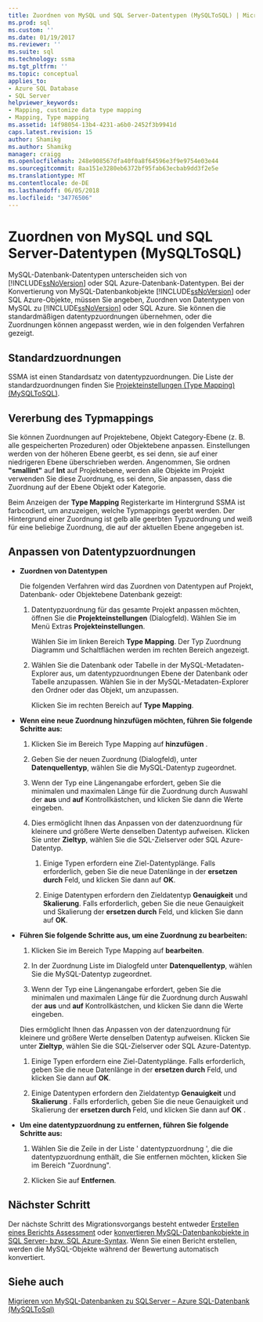 ```yaml
---
title: Zuordnen von MySQL und SQL Server-Datentypen (MySQLToSQL) | Microsoft Docs
ms.prod: sql
ms.custom: ''
ms.date: 01/19/2017
ms.reviewer: ''
ms.suite: sql
ms.technology: ssma
ms.tgt_pltfrm: ''
ms.topic: conceptual
applies_to:
- Azure SQL Database
- SQL Server
helpviewer_keywords:
- Mapping, customize data type mapping
- Mapping, Type mapping
ms.assetid: 14f98054-13b4-4231-a6b0-2452f3b9941d
caps.latest.revision: 15
author: Shamikg
ms.author: Shamikg
manager: craigg
ms.openlocfilehash: 248e908567dfa40f0a8f64596e3f9e9754e03e44
ms.sourcegitcommit: 8aa151e3280eb6372bf95fab63ecbab9dd3f2e5e
ms.translationtype: MT
ms.contentlocale: de-DE
ms.lasthandoff: 06/05/2018
ms.locfileid: "34776506"
---
```

# <a name="mapping-mysql-and-sql-server-data-types-mysqltosql"></a>Zuordnen von MySQL und SQL Server-Datentypen (MySQLToSQL)
MySQL-Datenbank-Datentypen unterscheiden sich von [!INCLUDE[ssNoVersion](../../includes/ssnoversion_md.md)] oder SQL Azure-Datenbank-Datentypen. Bei der Konvertierung von MySQL-Datenbankobjekte [!INCLUDE[ssNoVersion](../../includes/ssnoversion_md.md)] oder SQL Azure-Objekte, müssen Sie angeben, Zuordnen von Datentypen von MySQL zu [!INCLUDE[ssNoVersion](../../includes/ssnoversion_md.md)] oder SQL Azure. Sie können die standardmäßigen datentypzuordnungen übernehmen, oder die Zuordnungen können angepasst werden, wie in den folgenden Verfahren gezeigt.  
  
## <a name="default-mappings"></a>Standardzuordnungen  
SSMA ist einen Standardsatz von datentypzuordnungen. Die Liste der standardzuordnungen finden Sie [Projekteinstellungen &#40;Type Mapping&#41; &#40;MySQLToSQL&#41;](../../ssma/mysql/project-settings-type-mapping-mysqltosql.md).  
  
## <a name="type-mapping-inheritance"></a>Vererbung des Typmappings  
Sie können Zuordnungen auf Projektebene, Objekt Category-Ebene (z. B. alle gespeicherten Prozeduren) oder Objektebene anpassen. Einstellungen werden von der höheren Ebene geerbt, es sei denn, sie auf einer niedrigeren Ebene überschrieben werden. Angenommen, Sie ordnen **"smallint"** auf **Int** auf Projektebene, werden alle Objekte im Projekt verwenden Sie diese Zuordnung, es sei denn, Sie anpassen, dass die Zuordnung auf der Ebene Objekt oder Kategorie.  
  
Beim Anzeigen der **Type Mapping** Registerkarte im Hintergrund SSMA ist farbcodiert, um anzuzeigen, welche Typmappings geerbt werden. Der Hintergrund einer Zuordnung ist gelb alle geerbten Typzuordnung und weiß für eine beliebige Zuordnung, die auf der aktuellen Ebene angegeben ist.  
  
## <a name="customizing-data-type-mappings"></a>Anpassen von Datentypzuordnungen  
  
-   **Zuordnen von Datentypen**  
  
    Die folgenden Verfahren wird das Zuordnen von Datentypen auf Projekt, Datenbank- oder Objektebene Datenbank gezeigt:  
  
    1.  Datentypzuordnung für das gesamte Projekt anpassen möchten, öffnen Sie die **Projekteinstellungen** (Dialogfeld). Wählen Sie im Menü Extras **Projekteinstellungen**.  
  
        Wählen Sie im linken Bereich **Type Mapping**. Der Typ Zuordnung Diagramm und Schaltflächen werden im rechten Bereich angezeigt.  
  
    2.  Wählen Sie die Datenbank oder Tabelle in der MySQL-Metadaten-Explorer aus, um datentypzuordnungen Ebene der Datenbank oder Tabelle anzupassen. Wählen Sie in der MySQL-Metadaten-Explorer den Ordner oder das Objekt, um anzupassen.  
  
        Klicken Sie im rechten Bereich auf **Type Mapping**.  
  
-   **Wenn eine neue Zuordnung hinzufügen möchten, führen Sie folgende Schritte aus:**  
  
    1.  Klicken Sie im Bereich Type Mapping auf **hinzufügen** .  
  
    2.  Geben Sie der neuen Zuordnung (Dialogfeld), unter **Datenquellentyp**, wählen Sie die MySQL-Datentyp zugeordnet.  
  
    3.  Wenn der Typ eine Längenangabe erfordert, geben Sie die minimalen und maximalen Länge für die Zuordnung durch Auswahl der **aus** und **auf** Kontrollkästchen, und klicken Sie dann die Werte eingeben.  
  
    4.  Dies ermöglicht Ihnen das Anpassen von der datenzuordnung für kleinere und größere Werte denselben Datentyp aufweisen. Klicken Sie unter **Zieltyp**, wählen Sie die SQL-Zielserver oder SQL Azure-Datentyp.  
  
        1.  Einige Typen erfordern eine Ziel-Datentyplänge. Falls erforderlich, geben Sie die neue Datenlänge in der **ersetzen durch** Feld, und klicken Sie dann auf **OK**.  
  
        2.  Einige Datentypen erfordern den Zieldatentyp **Genauigkeit** und **Skalierung**. Falls erforderlich, geben Sie die neue Genauigkeit und Skalierung der **ersetzen durch** Feld, und klicken Sie dann auf **OK**.  
  
-   **Führen Sie folgende Schritte aus, um eine Zuordnung zu bearbeiten:**  
  
    1.  Klicken Sie im Bereich Type Mapping auf **bearbeiten**.  
  
    2.  In der Zuordnung Liste im Dialogfeld unter **Datenquellentyp**, wählen Sie die MySQL-Datentyp zugeordnet.  
  
    3.  Wenn der Typ eine Längenangabe erfordert, geben Sie die minimalen und maximalen Länge für die Zuordnung durch Auswahl der **aus** und **auf** Kontrollkästchen, und klicken Sie dann die Werte eingeben.  
  
    Dies ermöglicht Ihnen das Anpassen von der datenzuordnung für kleinere und größere Werte denselben Datentyp aufweisen. Klicken Sie unter **Zieltyp**, wählen Sie die SQL-Zielserver oder SQL Azure-Datentyp.  
  
    1.  Einige Typen erfordern eine Ziel-Datentyplänge. Falls erforderlich, geben Sie die neue Datenlänge in der **ersetzen durch** Feld, und klicken Sie dann auf **OK**.  
  
    2.  Einige Datentypen erfordern den Zieldatentyp **Genauigkeit** und **Skalierung** . Falls erforderlich, geben Sie die neue Genauigkeit und Skalierung der **ersetzen durch** Feld, und klicken Sie dann auf **OK** .  
  
-   **Um eine datentypzuordnung zu entfernen, führen Sie folgende Schritte aus:**  
  
    1.  Wählen Sie die Zeile in der Liste ' datentypzuordnung ', die die datentypzuordnung enthält, die Sie entfernen möchten, klicken Sie im Bereich "Zuordnung".  
  
    2.  Klicken Sie auf **Entfernen**.  
  
## <a name="next-step"></a>Nächster Schritt  
Der nächste Schritt des Migrationsvorgangs besteht entweder [Erstellen eines Berichts Assessment](http://msdn.microsoft.com/en-us/2a56a003-3b0f-453a-963c-00c9e40933ec) oder [konvertieren MySQL-Datenbankobjekte in SQL Server- bzw. SQL Azure-Syntax](http://msdn.microsoft.com/en-us/ac21850b-fb32-4704-9985-5759b7c688c7). Wenn Sie einen Bericht erstellen, werden die MySQL-Objekte während der Bewertung automatisch konvertiert.  
  
## <a name="see-also"></a>Siehe auch  
[Migrieren von MySQL-Datenbanken zu SQLServer – Azure SQL-Datenbank &#40;MySQLToSql&#41;](../../ssma/mysql/migrating-mysql-databases-to-sql-server-azure-sql-db-mysqltosql.md)  
  
